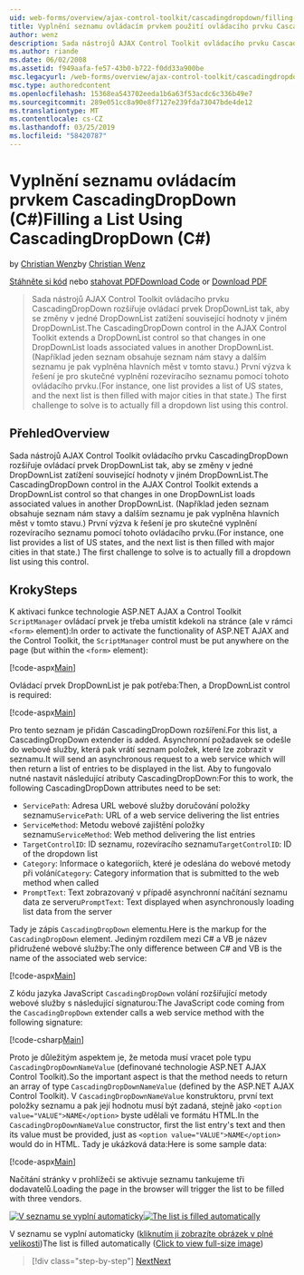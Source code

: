 ```yaml
---
uid: web-forms/overview/ajax-control-toolkit/cascadingdropdown/filling-a-list-using-cascadingdropdown-cs
title: Vyplnění seznamu ovládacím prvkem použití ovládacího prvku CascadingDropDown (C#) | Dokumentace Microsoftu
author: wenz
description: Sada nástrojů AJAX Control Toolkit ovládacího prvku CascadingDropDown rozšiřuje ovládací prvek DropDownList tak, aby se změny v jedné DropDownList zatížení související hodnoty v anoth...
ms.author: riande
ms.date: 06/02/2008
ms.assetid: f949aafa-fe57-43b0-b722-f0dd33a900be
msc.legacyurl: /web-forms/overview/ajax-control-toolkit/cascadingdropdown/filling-a-list-using-cascadingdropdown-cs
msc.type: authoredcontent
ms.openlocfilehash: 15368ea543702eeda1b6a63f53acdc6c336b49e7
ms.sourcegitcommit: 289e051cc8a90e8f7127e239fda73047bde4de12
ms.translationtype: MT
ms.contentlocale: cs-CZ
ms.lasthandoff: 03/25/2019
ms.locfileid: "58420787"
---
```

<a name="filling-a-list-using-cascadingdropdown-c"></a><span data-ttu-id="959a1-103">Vyplnění seznamu ovládacím prvkem CascadingDropDown (C#)</span><span class="sxs-lookup"><span data-stu-id="959a1-103">Filling a List Using CascadingDropDown (C#)</span></span>
====================
<span data-ttu-id="959a1-104">by [Christian Wenz](https://github.com/wenz)</span><span class="sxs-lookup"><span data-stu-id="959a1-104">by [Christian Wenz](https://github.com/wenz)</span></span>

<span data-ttu-id="959a1-105">[Stáhněte si kód](http://download.microsoft.com/download/9/0/7/907760b1-2c60-4f81-aeb6-ca416a573b0d/cascadingdropdown0.cs.zip) nebo [stahovat PDF](http://download.microsoft.com/download/2/d/c/2dc10e34-6983-41d4-9c08-f78f5387d32b/cascadingdropdown0CS.pdf)</span><span class="sxs-lookup"><span data-stu-id="959a1-105">[Download Code](http://download.microsoft.com/download/9/0/7/907760b1-2c60-4f81-aeb6-ca416a573b0d/cascadingdropdown0.cs.zip) or [Download PDF](http://download.microsoft.com/download/2/d/c/2dc10e34-6983-41d4-9c08-f78f5387d32b/cascadingdropdown0CS.pdf)</span></span>

> <span data-ttu-id="959a1-106">Sada nástrojů AJAX Control Toolkit ovládacího prvku CascadingDropDown rozšiřuje ovládací prvek DropDownList tak, aby se změny v jedné DropDownList zatížení související hodnoty v jiném DropDownList.</span><span class="sxs-lookup"><span data-stu-id="959a1-106">The CascadingDropDown control in the AJAX Control Toolkit extends a DropDownList control so that changes in one DropDownList loads associated values in another DropDownList.</span></span> <span data-ttu-id="959a1-107">(Například jeden seznam obsahuje seznam nám stavy a dalším seznamu je pak vyplněna hlavních měst v tomto stavu.) První výzva k řešení je pro skutečné vyplnění rozevíracího seznamu pomocí tohoto ovládacího prvku.</span><span class="sxs-lookup"><span data-stu-id="959a1-107">(For instance, one list provides a list of US states, and the next list is then filled with major cities in that state.) The first challenge to solve is to actually fill a dropdown list using this control.</span></span>


## <a name="overview"></a><span data-ttu-id="959a1-108">Přehled</span><span class="sxs-lookup"><span data-stu-id="959a1-108">Overview</span></span>

<span data-ttu-id="959a1-109">Sada nástrojů AJAX Control Toolkit ovládacího prvku CascadingDropDown rozšiřuje ovládací prvek DropDownList tak, aby se změny v jedné DropDownList zatížení související hodnoty v jiném DropDownList.</span><span class="sxs-lookup"><span data-stu-id="959a1-109">The CascadingDropDown control in the AJAX Control Toolkit extends a DropDownList control so that changes in one DropDownList loads associated values in another DropDownList.</span></span> <span data-ttu-id="959a1-110">(Například jeden seznam obsahuje seznam nám stavy a dalším seznamu je pak vyplněna hlavních měst v tomto stavu.) První výzva k řešení je pro skutečné vyplnění rozevíracího seznamu pomocí tohoto ovládacího prvku.</span><span class="sxs-lookup"><span data-stu-id="959a1-110">(For instance, one list provides a list of US states, and the next list is then filled with major cities in that state.) The first challenge to solve is to actually fill a dropdown list using this control.</span></span>

## <a name="steps"></a><span data-ttu-id="959a1-111">Kroky</span><span class="sxs-lookup"><span data-stu-id="959a1-111">Steps</span></span>

<span data-ttu-id="959a1-112">K aktivaci funkce technologie ASP.NET AJAX a Control Toolkit `ScriptManager` ovládací prvek je třeba umístit kdekoli na stránce (ale v rámci `<form>` element):</span><span class="sxs-lookup"><span data-stu-id="959a1-112">In order to activate the functionality of ASP.NET AJAX and the Control Toolkit, the `ScriptManager` control must be put anywhere on the page (but within the `<form>` element):</span></span>

[!code-aspx[Main](filling-a-list-using-cascadingdropdown-cs/samples/sample1.aspx)]

<span data-ttu-id="959a1-113">Ovládací prvek DropDownList je pak potřeba:</span><span class="sxs-lookup"><span data-stu-id="959a1-113">Then, a DropDownList control is required:</span></span>

[!code-aspx[Main](filling-a-list-using-cascadingdropdown-cs/samples/sample2.aspx)]

<span data-ttu-id="959a1-114">Pro tento seznam je přidán CascadingDropDown rozšíření.</span><span class="sxs-lookup"><span data-stu-id="959a1-114">For this list, a CascadingDropDown extender is added.</span></span> <span data-ttu-id="959a1-115">Asynchronní požadavek se odešle do webové služby, která pak vrátí seznam položek, které lze zobrazit v seznamu.</span><span class="sxs-lookup"><span data-stu-id="959a1-115">It will send an asynchronous request to a web service which will then return a list of entries to be displayed in the list.</span></span> <span data-ttu-id="959a1-116">Aby to fungovalo nutné nastavit následující atributy CascadingDropDown:</span><span class="sxs-lookup"><span data-stu-id="959a1-116">For this to work, the following CascadingDropDown attributes need to be set:</span></span>

- <span data-ttu-id="959a1-117">`ServicePath`: Adresa URL webové služby doručování položky seznamu</span><span class="sxs-lookup"><span data-stu-id="959a1-117">`ServicePath`: URL of a web service delivering the list entries</span></span>
- <span data-ttu-id="959a1-118">`ServiceMethod`: Metodu webové zajištění položky seznamu</span><span class="sxs-lookup"><span data-stu-id="959a1-118">`ServiceMethod`: Web method delivering the list entries</span></span>
- <span data-ttu-id="959a1-119">`TargetControlID`: ID seznamu, rozevíracího seznamu</span><span class="sxs-lookup"><span data-stu-id="959a1-119">`TargetControlID`: ID of the dropdown list</span></span>
- <span data-ttu-id="959a1-120">`Category`: Informace o kategoriích, které je odeslána do webové metody při volání</span><span class="sxs-lookup"><span data-stu-id="959a1-120">`Category`: Category information that is submitted to the web method when called</span></span>
- <span data-ttu-id="959a1-121">`PromptText`: Text zobrazovaný v případě asynchronní načítání seznamu data ze serveru</span><span class="sxs-lookup"><span data-stu-id="959a1-121">`PromptText`: Text displayed when asynchronously loading list data from the server</span></span>

<span data-ttu-id="959a1-122">Tady je zápis `CascadingDropDown` elementu.</span><span class="sxs-lookup"><span data-stu-id="959a1-122">Here is the markup for the `CascadingDropDown` element.</span></span> <span data-ttu-id="959a1-123">Jediným rozdílem mezi C# a VB je název přidružené webové služby:</span><span class="sxs-lookup"><span data-stu-id="959a1-123">The only difference between C# and VB is the name of the associated web service:</span></span>

[!code-aspx[Main](filling-a-list-using-cascadingdropdown-cs/samples/sample3.aspx)]

<span data-ttu-id="959a1-124">Z kódu jazyka JavaScript `CascadingDropDown` volání rozšiřující metody webové služby s následující signaturou:</span><span class="sxs-lookup"><span data-stu-id="959a1-124">The JavaScript code coming from the `CascadingDropDown` extender calls a web service method with the following signature:</span></span>

[!code-csharp[Main](filling-a-list-using-cascadingdropdown-cs/samples/sample4.cs)]

<span data-ttu-id="959a1-125">Proto je důležitým aspektem je, že metoda musí vracet pole typu `CascadingDropDownNameValue` (definované technologie ASP.NET AJAX Control Toolkit).</span><span class="sxs-lookup"><span data-stu-id="959a1-125">So the important aspect is that the method needs to return an array of type `CascadingDropDownNameValue` (defined by the ASP.NET AJAX Control Toolkit).</span></span> <span data-ttu-id="959a1-126">V `CascadingDropDownNameValue` konstruktoru, první text položky seznamu a pak její hodnotu musí být zadaná, stejně jako `<option value="VALUE">NAME</option>` byste udělali ve formátu HTML.</span><span class="sxs-lookup"><span data-stu-id="959a1-126">In the `CascadingDropDownNameValue` constructor, first the list entry's text and then its value must be provided, just as `<option value="VALUE">NAME</option>` would do in HTML.</span></span> <span data-ttu-id="959a1-127">Tady je ukázková data:</span><span class="sxs-lookup"><span data-stu-id="959a1-127">Here is some sample data:</span></span>

[!code-aspx[Main](filling-a-list-using-cascadingdropdown-cs/samples/sample5.aspx)]

<span data-ttu-id="959a1-128">Načítání stránky v prohlížeči se aktivuje seznamu tankujeme tři dodavatelů.</span><span class="sxs-lookup"><span data-stu-id="959a1-128">Loading the page in the browser will trigger the list to be filled with three vendors.</span></span>


<span data-ttu-id="959a1-129">[![V seznamu se vyplní automaticky](filling-a-list-using-cascadingdropdown-cs/_static/image2.png)](filling-a-list-using-cascadingdropdown-cs/_static/image1.png)</span><span class="sxs-lookup"><span data-stu-id="959a1-129">[![The list is filled automatically](filling-a-list-using-cascadingdropdown-cs/_static/image2.png)](filling-a-list-using-cascadingdropdown-cs/_static/image1.png)</span></span>

<span data-ttu-id="959a1-130">V seznamu se vyplní automaticky ([kliknutím ji zobrazíte obrázek v plné velikosti](filling-a-list-using-cascadingdropdown-cs/_static/image3.png))</span><span class="sxs-lookup"><span data-stu-id="959a1-130">The list is filled automatically ([Click to view full-size image](filling-a-list-using-cascadingdropdown-cs/_static/image3.png))</span></span>

> [!div class="step-by-step"]
> [<span data-ttu-id="959a1-131">Next</span><span class="sxs-lookup"><span data-stu-id="959a1-131">Next</span></span>](using-cascadingdropdown-with-a-database-cs.md)
